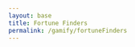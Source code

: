 ```yaml
---
layout: base
title: Fortune Finders
permalink: /gamify/fortuneFinders
---
```


<div id="gameContainer">
    <div id="promptDropDown" class="promptDropDown" style="z-index: 9999"></div>
    <canvas id='gameCanvas'></canvas>
</div>

<script type="module">
    // Adnventure Game assets locations
    // import Game from "{{site.baseurl}}/assets/js/adventureGame/GameEngine/Game.js";
    import FinTech from "{{site.baseurl}}/assets/js/adventureGame/FinTech.js";
    import GameLevelAirport from "{{site.baseurl}}/assets/js/adventureGame/GameLevelAirport.js";
    import GameLevelWallstreet from "{{site.baseurl}}/assets/js/adventureGame/GameLevelWallstreet.js";
    import { pythonURI, javaURI, fetchOptions } from '{{site.baseurl}}/assets/js/api/config.js';

    const gameLevelClasses = [GameLevelAirport, GameLevelWallstreet];

    // Web Server Environment data
    const environment = {
        path:"{{site.baseurl}}",
        pythonURI: pythonURI,
        javaURI: javaURI,
        fetchOptions: fetchOptions,
        gameContainer: document.getElementById("gameContainer"),
        gameCanvas: document.getElementById("gameCanvas"),
        gameLevelClasses: gameLevelClasses

    }
    // Launch Adventure Game
    FinTech.main(environment);
</script>